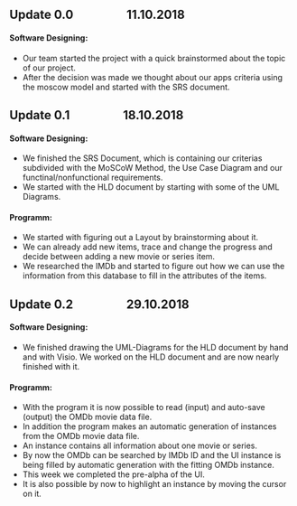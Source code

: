 ## Update 0.0  &nbsp;&nbsp;&nbsp;&nbsp;&nbsp;&nbsp;&nbsp;&nbsp;&nbsp;&nbsp;&nbsp;&nbsp;&nbsp;&nbsp;&nbsp;&nbsp;&nbsp; 11.10.2018
#### Software Designing:
- Our team started the project with a quick brainstormed about the topic of our project.
- After the decision was made we thought about our apps criteria using the moscow model and started with the SRS document.

## Update 0.1  &nbsp;&nbsp;&nbsp;&nbsp;&nbsp;&nbsp;&nbsp;&nbsp;&nbsp;&nbsp;&nbsp;&nbsp;&nbsp;&nbsp;&nbsp;&nbsp;&nbsp; 18.10.2018
#### Software Designing:
- We finished the SRS Document, which is containing our criterias subdivided with the MoSCoW Method, the Use Case Diagram and our functinal/nonfunctional requirements. 
- We started with the HLD document by starting with some of the UML Diagrams.

#### Programm:
- We started with figuring out a Layout by brainstorming about it.
- We can already add new items, trace and change the progress and decide between adding a new movie or series item.
- We researched the IMDb and started to figure out how we can use the information from this database to fill in the attributes of the items.

## Update 0.2  &nbsp;&nbsp;&nbsp;&nbsp;&nbsp;&nbsp;&nbsp;&nbsp;&nbsp;&nbsp;&nbsp;&nbsp;&nbsp;&nbsp;&nbsp;&nbsp;&nbsp; 29.10.2018
#### Software Designing:
- We finished drawing the UML-Diagrams for the HLD document by hand and with Visio. We worked on the HLD document and are now nearly finished with it.

#### Programm:
- With the program it is now possible to read (input) and auto-save (output) the OMDb movie data file. 
- In addition the program makes an automatic generation of instances from the OMDb movie data file. 
- An instance contains all information about one movie or series. 
- By now the OMDb can be searched by IMDb ID and the UI instance is being filled by automatic generation with the fitting OMDb instance. 
- This week we completed the pre-alpha of the UI. 
- It is also possible by now to highlight an instance by moving the cursor on it.
